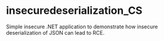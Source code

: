 # insecuredeserialization_CS

Simple insecure .NET application to demonstrate how insecure deserialization of JSON can lead to RCE.
